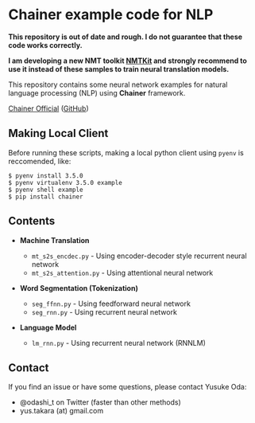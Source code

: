 Chainer example code for NLP
============================

**This repository is out of date and rough. I do not guarantee that these code works correctly.**

**I am developing a new NMT toolkit [NMTKit](https://github.com/odashi/nmtkit) and strongly recommend to use it instead of these samples to train neural translation models.**

This repository contains some neural network examples
for natural language processing (NLP)
using **Chainer** framework.

[Chainer Official](http://chainer.org/ "Chainer official") ([GitHub](https://github.com/pfnet/chainer "Github"))

Making Local Client
-------------------

Before running these scripts, making a local python client using `pyenv` is
reccomended, like:

    $ pyenv install 3.5.0
    $ pyenv virtualenv 3.5.0 example
    $ pyenv shell example
    $ pip install chainer

Contents
--------

* **Machine Translation**
    * `mt_s2s_encdec.py` - Using encoder-decoder style recurrent neural network
    * `mt_s2s_attention.py` - Using attentional neural network

* **Word Segmentation (Tokenization)**
    * `seg_ffnn.py` - Using feedforward neural network
    * `seg_rnn.py` - Using recurrent neural network

* **Language Model**
    * `lm_rnn.py` - Using recurrent neural network (RNNLM)

Contact
-------

If you find an issue or have some questions, please contact Yusuke Oda:
* @odashi_t on Twitter (faster than other methods)
* yus.takara (at) gmail.com

